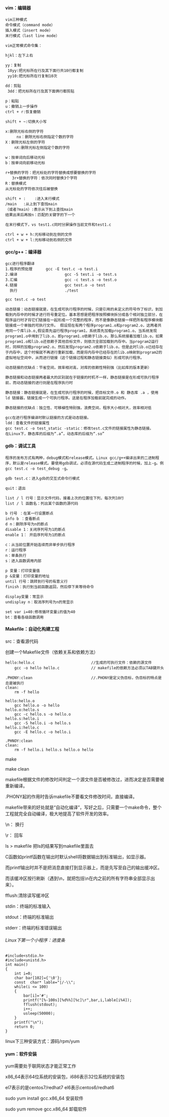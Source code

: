 #### vim：编辑器

```
vim三种模式
命令模式（command mode）
插入模式（insert mode）
末行模式（last line mode）

vim正常模式命令集：

hjkl：左下上右

yy：复制
 10yy:把光标所在行及其下面行共10行都复制
 yy10:把光标所在行复制10次
 
dd：剪贴
 3dd：把光标所在行及其下面俩行都剪贴

p：粘贴
u：撤销上一步操作
ctrl + r:恢复撤销

shift + ~:切换大小写

x:删除光标右侧的字符
     nx：删除光标右侧指定个数的字符
X：删除光标左侧的字符
    nX:删除光标左侧指定个数的字符

w：按单词向后移动光标
b：按单词向前移动光标

r+替换的字符：把光标处的字符替换成想要替换的字符
   3r+替换的字符：依次同时替换3个字符
R：替换模式
从光标处的字符依次往后被替换

shift + :    :进入末行模式
/main   :从上到下查找main
（或者?main）:表示从下到上查找main
结果出来后再按n：匹配的关键字的下一个

在末行模式下，vs test1.c同时分屏操作当前文件和test1.c

ctrl + w + h:光标移动到左侧的文件
ctrl + w + l:光标移动到右侧的文件
```

#### gcc/g++：编译器

```
gcc进行程序翻译
1.程序的预处理      gcc -E test.c -o test.i
2.编译                     gcc -S test.i -o test.s
3.汇编                     gcc -c test.s -o test.o
4.链接                     gcc test.o -o test
  执行                     ./test

gcc test.c -o test
```

    动态链接：动态链接就是，在生成可执行程序的时候，只是引用的未定义的符号作了标识，到加载到内存中的时候才进行符号重定位。基本思想是把程序按照模块拆分成各个相对独立部分，在程序运行时才将它们链接在一起形成一个完整的程序，而不是像静态链接一样把所有程序模块都链接成一个单独的可执行文件。 假设现在有两个程序program1.o和program2.o，这两者共用同一个库lib.o,假设首先运行程序program1，系统首先加载program1.o，当系统发现program1.o中用到了lib.o，即program1.o依赖于lib.o，那么系统接着加载lib.o，如果program1.o和lib.o还依赖于其他目标文件，则依次全部加载到内存中。当program2运行时，同样的加载program2.o，然后发现program2.o依赖于lib.o，但是此时lib.o已经存在于内存中，这个时候就不再进行重新加载，而是将内存中已经存在的lib.o映射到program2的虚拟地址空间中，从而进行链接（这个链接过程和静态链接类似）形成可执行程序。
    
    动态链接的优缺点：节省空间，效率相对高，对库的依赖性特别强（比如库的版本更新）
    
    静态链接和动态链接两者最大的区别就在于链接的时机不一样，静态链接是在形成可执行程序前，而动态链接的进行则是在程序执行时
```
静态链接：静态链接就是，在生成可执行程序的时候，把目标文件.o 和 静态库 .a ，使用 ld 链接器，链接生成一个可执行程序。这是在程序加载前就完成的动作。

静态链接的优缺点：独立性、可移植性特别强，浪费空间，程序大小相对大，效率相对低
```

```
gcc在进行程序编译时默认链接的方式是动态链接。
ldd：查看文件的链接属性
gcc test.c -o test_static -static：修改test.c文件的链接属性为静态链接。
在Linux下，静态库的后缀为“.a”，动态库的后缀为“.so”
```

#### gdb：调试工具

```
程序的发布方式有两种，debug模式和release模式。Linux gcc/g++编译出来的二进制程序，默认是release模式。要使用gdb调试，必须在源代码生成二进制程序的时候，加上-g。例gcc test.c -o test_debug -g。

gdb test.c：进入gdb的交互式命令行模式

quit：退出

list / l 行号：显示文件代码，接着上次的位置往下列，每次列10行
list / l 函数名：列出某个函数的源代码

b 行号 ：在某一行设置断点
info b ：查看断点
d n：删除序号为n的断点
disable 1：关闭序列号为1的断点
enable 1： 开启序列号为1的断点

c：从当前位置开始连续而非单步执行程序
r：运行程序
n：单条执行
s：进入函数调用内部

p 变量：打印变量值
p &变量：打印变量的地址
until 行号：跳转到行号的有意义行
finish：执行到当前函数返回，然后停下来等待命令

display变量：常显示
undisplay n：取消序列号为n的常显示

set var i=40:修改循环变量i的值为40
bt：查看各级函数调用
```

#### Makefile：自动化构建工程

src：查看源代码



创建一个Makefile文件（依赖关系和依赖方法）

```
hello:hello.c                         //生成的可执行文件：依赖的源文件
	gcc -o hello hello.c              // makefile的依赖方法必须以TAB键开头

.PHONY:clean                          //.PHONY是定义伪目标，伪目标的特点是总是被执行
clean:
	rm -f hello
```

```
hello:hello.o
	gcc hello.o -o hello
hello.o:hello.s
	gcc -c hello.s -o hello.o
hello.s:hello.i
	gcc -S hello.i -o hello.s
hello.i:hello.c
	gcc -E hello.c -o hello.i
	
.PHNOY:clean
clean:
	rm -f hello.i hello.s hello.o hello
```

make

make clean

makefile根据文件的修改时间判定一个源文件是否被修改过，进而决定是否需要被重新编译。

.PHONY起的作用时告诉makefile不要看文件修改时间，直接编译。

makefile带来的好处就是“自动化编译”，写好之后，只需要一个make命令，整个工程就完全自动编译，极大地提高了软件开发的效率。

\n： 换行

\r：  回车

ls > makefile     把ls的结果写到makefile里面去

C函数如printf函数在输出时默认shell将数据输出到标准输出，如显示器。

而printf输出时并不是把消息直接打到显示器上，而是先写至自己的输出缓冲区。

而该缓冲区按行刷新（遇到\n，就把包括\n在内之前的所有字符串全部显示出来）。

fflush:清除读写缓冲区

stdin：终端的标准输入

stdout：终端的标准输出

stderr：终端的标准错误输出

###### Linux下第一个小程序：进度条

```
#include<stdio.h>
#include<unistd.h>
int main()
{
    int i=0;
    char bar[102]={'\0'};
    const  char* lable="|/-\\";
    while(i <= 100)
    {
        bar[i]='#';
        printf("[%-100s][%d%%][%c]\r",bar,i,lable[i%4]);
        fflush(stdout);
        i++;
        usleep(50000);
    }
    printf("\n");
    return 0;
}
```

linux下三种安装方式：源码/rpm/yum

#### yum：软件安装

yum需要处于联网状态才能正常工作

x86_64表示64位系统的安装包，i686表示32位系统的安装包

el7表示的是centos7/redhat7      el6表示centos6/redhat6

sudo yum install gcc.x86_64  安装软件

sudo yum remove gcc.x86_64   卸载软件

